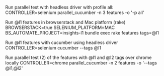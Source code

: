 





Run parallel test with headless driver with profile all:
CONTROLLER=selenium parallel_cucumber -n 3 features -o '-p all'

Run @l1 features in browserstack and Mac platform (rake)
BROWSERSTACK=true SELENIUM_PLATFORM=MAC BS_AUTOMATE_PROJECT=insights-l1 bundle exec rake features tags=@l1

Run @l1 features with cucumber using headless driver
CONTROLLER=selenium cucumber --tags @l1

Run parallel test (2) of the features with @l1 and @l2 tags over chrome locally
CONTROLLER=chrome parallel_cucumber -n 2 features -o '--tags @l1,@l2'

